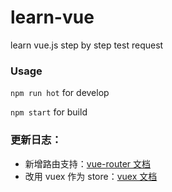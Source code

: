 # learn-vue
learn vue.js step by step
test request



### Usage


```npm run hot``` for develop


```npm start``` for build



### 更新日志：

* 新增路由支持：[vue-router 文档](http://router.vuejs.org/zh-cn/basic.html)
* 改用 vuex 作为 store：[vuex 文档](http://vuex.vuejs.org/zh-cn/tutorial.html)

